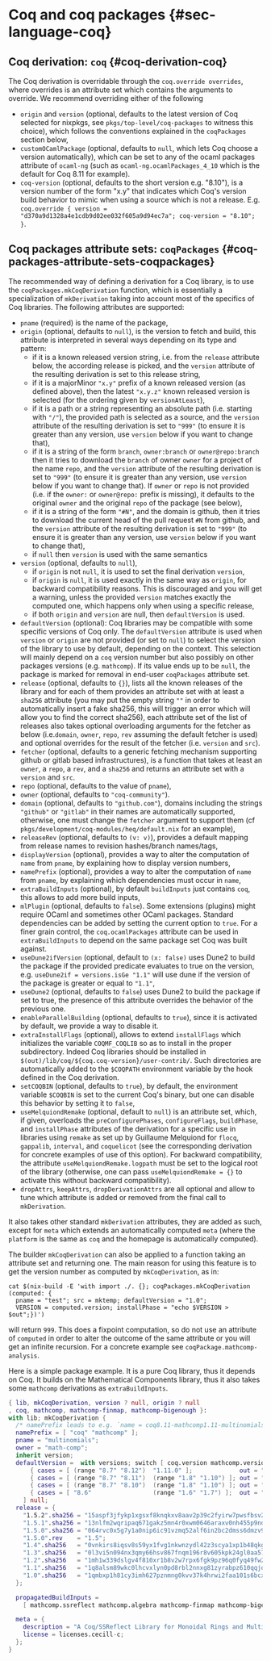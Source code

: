 # Coq and coq packages {#sec-language-coq}

## Coq derivation: `coq` {#coq-derivation-coq}

The Coq derivation is overridable through the `coq.override overrides`, where overrides is an attribute set which contains the arguments to override. We recommend overriding either of the following

* `origin` and `version` (optional, defaults to the latest version of Coq selected for nixpkgs, see `pkgs/top-level/coq-packages` to witness this choice), which follows the conventions explained in the `coqPackages` section below,
* `customOCamlPackage` (optional, defaults to `null`, which lets Coq choose a version automatically), which can be set to any of the ocaml packages attribute of `ocaml-ng` (such as `ocaml-ng.ocamlPackages_4_10` which is the default for Coq 8.11 for example).
* `coq-version` (optional, defaults to the short version e.g. "8.10"), is a version number of the form "x.y" that indicates which Coq's version build behavior to mimic when using a source which is not a release. E.g. `coq.override { version = "d370a9d1328a4e1cdb9d02ee032f605a9d94ec7a"; coq-version = "8.10"; }`.

## Coq packages attribute sets: `coqPackages` {#coq-packages-attribute-sets-coqpackages}

The recommended way of defining a derivation for a Coq library, is to use the `coqPackages.mkCoqDerivation` function, which is essentially a specialization of `mkDerivation` taking into account most of the specifics of Coq libraries. The following attributes are supported:

* `pname` (required) is the name of the package,
* `origin` (optional, defaults to `null`), is the version to fetch and build, this attribute is interpreted in several ways depending on its type and pattern:
  * if it is a known released version string, i.e. from the `release` attribute below, the according release is picked, and the `version` attribute of the resulting derivation is set to this release string,
  * if it is a majorMinor `"x.y"` prefix of a known released version (as defined above), then the latest `"x.y.z"` known released version is selected (for the ordering given by `versionAtLeast`),
  * if it is a path or a string representing an absolute path (i.e. starting with `"/"`), the provided path is selected as a source, and the `version` attribute of the resulting derivation is set to `"999"` (to ensure it is greater than any version, use `version` below if you want to change that),
  * if it is a string of the form `branch`, `owner:branch` or `owner@repo:branch` then it tries to download the `branch` of owner `owner` for a project of the name `repo`, and the `version` attribute of the resulting derivation is set to `"999"` (to ensure it is greater than any version, use `version` below if you want to change that). If `owner` or `repo` is not provided (i.e. if the `owner:` or `owner@repo:` prefix is missing), it defaults to the original `owner` and the original `repo` of the package (see below),
  * if it is a string of the form `"#N"`, and the domain is github, then it tries to download the current head of the pull request `#N` from github, and the `version` attribute of the resulting derivation is set to `"999"` (to ensure it is greater than any version, use `version` below if you want to change that),
  * if `null` then `version` is used with the same semantics
* `version` (optional, defaults to `null`),
  * if `origin` is not `null`, it is used to set the final derivation `version`,
  * if `origin` is `null`, it is used exactly in the same way as `origin`, for backward compatibility reasons. This is discouraged and you will get a warning, unless the provided `version` matches exactly the computed one, which happens only when using a specific release,
  * if both `origin` and `version` are null, then `defaultVersion` is used.
* `defaultVersion` (optional): Coq libraries may be compatible with some specific versions of Coq only. The `defaultVersion` attribute is used when `version` or `origin` are not provided (or set to `null`) to select the version of the library to use by default, depending on the context. This selection will mainly depend on a `coq` version number but also possibly on other packages versions (e.g. `mathcomp`). If its value ends up to be `null`, the package is marked for removal in end-user `coqPackages` attribute set.
* `release` (optional, defaults to `{}`), lists all the known releases of the library and for each of them provides an attribute set with at least a `sha256` attribute (you may put the empty string `""` in order to automatically insert a fake sha256, this will trigger an error which will allow you to find the correct sha256), each attribute set of the list of releases also takes optional overloading arguments for the fetcher as below (i.e.`domain`, `owner`, `repo`, `rev` assuming the default fetcher is used) and optional overrides for the result of the fetcher (i.e. `version` and `src`).
* `fetcher` (optional, defaults to a generic fetching mechanism supporting github or gitlab based infrastructures), is a function that takes at least an `owner`, a `repo`, a `rev`, and a `sha256` and returns an attribute set with a `version` and `src`.
* `repo` (optional, defaults to the value of `pname`),
* `owner` (optional, defaults to `"coq-community"`).
* `domain` (optional, defaults to `"github.com"`), domains including the strings `"github"` or `"gitlab"` in their names are automatically supported, otherwise, one must change the `fetcher` argument to support them (cf `pkgs/development/coq-modules/heq/default.nix` for an example),
* `releaseRev` (optional, defaults to `(v: v)`), provides a default mapping from release names to revision hashes/branch names/tags,
* `displayVersion` (optional), provides a way to alter the computation of `name` from `pname`, by explaining how to display version numbers,
* `namePrefix` (optional), provides a way to alter the computation of `name` from `pname`, by explaining which dependencies must occur in `name`,
* `extraBuildInputs` (optional), by default `buildInputs` just contains `coq`, this allows to add more build inputs,
* `mlPlugin` (optional, defaults to `false`). Some extensions (plugins) might require OCaml and sometimes other OCaml packages. Standard dependencies can be added by setting the current option to `true`. For a finer grain control, the `coq.ocamlPackages` attribute can be used in `extraBuildInputs` to depend on the same package set Coq was built against.
* `useDune2ifVersion` (optional, default to `(x: false)` uses Dune2 to build the package if the provided predicate evaluates to true on the version, e.g. `useDune2if = versions.isGe "1.1"`  will use dune if the version of the package is greater or equal to `"1.1"`,
* `useDune2` (optional, defaults to `false`) uses Dune2 to build the package if set to true, the presence of this attribute overrides the behavior of the previous one.
* `enableParallelBuilding` (optional, defaults to `true`), since it is activated by default, we provide a way to disable it.
* `extraInstallFlags` (optional), allows to extend `installFlags` which initializes the variable `COQMF_COQLIB` so as to install in the proper subdirectory. Indeed Coq libraries should be installed in `$(out)/lib/coq/${coq.coq-version}/user-contrib/`. Such directories are automatically added to the `$COQPATH` environment variable by the hook defined in the Coq derivation.
* `setCOQBIN` (optional, defaults to `true`), by default, the environment variable `$COQBIN` is set to the current Coq's binary, but one can disable this behavior by setting it to `false`,
* `useMelquiondRemake` (optional, default to `null`) is an attribute set, which, if given, overloads the `preConfigurePhases`, `configureFlags`, `buildPhase`, and `installPhase` attributes of the derivation for a specific use in libraries using `remake` as set up by Guillaume Melquiond for `flocq`, `gappalib`, `interval`, and `coquelicot` (see the corresponding derivation for concrete examples of use of this option). For backward compatibility, the attribute `useMelquiondRemake.logpath` must be set to the logical root of the library (otherwise, one can pass `useMelquiondRemake = {}` to activate this without backward compatibility).
* `dropAttrs`, `keepAttrs`, `dropDerivationAttrs` are all optional and allow to tune which attribute is added or removed from the final call to `mkDerivation`.

It also takes other standard `mkDerivation` attributes, they are added as such, except for `meta` which extends an automatically computed `meta` (where the `platform` is the same as `coq` and the homepage is automatically computed).

The builder `mkCoqDerivation` can also be applied to a function taking an attribute set and returning one. The main reason for using this feature is to get the version number as computed by `mkCoqDerivation`, as in:
```
cat $(nix-build -E 'with import ./. {}; coqPackages.mkCoqDerivation (computed: {
  pname = "test"; src = mktemp; defaultVersion = "1.0";
  VERSION = computed.version; installPhase = "echo $VERSION > $out";})')
```
will return `999`. This does a fixpoint computation, so do not use an attribute of `computed` in order to alter the outcome of the same attribute or you will get an infinite recursion.  For a concrete example see `coqPackage.mathcomp-analysis`.

Here is a simple package example. It is a pure Coq library, thus it depends on Coq. It builds on the Mathematical Components library, thus it also takes some `mathcomp` derivations as `extraBuildInputs`.

```nix
{ lib, mkCoqDerivation, version ? null, origin ? null
, coq, mathcomp, mathcomp-finmap, mathcomp-bigenough }:
with lib; mkCoqDerivation {
  /* namePrefix leads to e.g. `name = coq8.11-mathcomp1.11-multinomials-1.5.2` */
  namePrefix = [ "coq" "mathcomp" ];
  pname = "multinomials";
  owner = "math-comp";
  inherit version;
  defaultVersion =  with versions; switch [ coq.version mathcomp.version ] [
      { cases = [ (range "8.7" "8.12")  "1.11.0" ];             out = "1.5.2"; }
      { cases = [ (range "8.7" "8.11")  (range "1.8" "1.10") ]; out = "1.5.0"; }
      { cases = [ (range "8.7" "8.10")  (range "1.8" "1.10") ]; out = "1.4"; }
      { cases = [ "8.6"                 (range "1.6" "1.7") ];  out = "1.1"; }
    ] null;
  release = {
    "1.5.2".sha256 = "15aspf3jfykp1xgsxf8knqkxv8aav2p39c2fyirw7pwsfbsv2c4s";
    "1.5.1".sha256 = "13nlfm2wqripaq671gakz5mn4r0xwm0646araxv0nh455p9ndjs3";
    "1.5.0".sha256 = "064rvc0x5g7y1a0nip6ic91vzmq52alf6in2bc2dmss6dmzv90hw";
    "1.5.0".rev    = "1.5";
    "1.4".sha256   = "0vnkirs8iqsv8s59yx1fvg1nkwnzydl42z3scya1xp1b48qkgn0p";
    "1.3".sha256   = "0l3vi5n094nx3qmy66hsv867fnqm196r8v605kpk24gl0aa57wh4";
    "1.2".sha256   = "1mh1w339dslgv4f810xr1b8v2w7rpx6fgk9pz96q0fyq49fw2xcq";
    "1.1".sha256   = "1q8alsm89wkc0lhcvxlyn0pd8rbl2nnxg81zyrabpz610qqjqc3s";
    "1.0".sha256   = "1qmbxp1h81cy3imh627pznmng0kvv37k4hrwi2faa101s6bcx55m";
  };

  propagatedBuildInputs =
    [ mathcomp.ssreflect mathcomp.algebra mathcomp-finmap mathcomp-bigenough ];

  meta = {
    description = "A Coq/SSReflect Library for Monoidal Rings and Multinomials";
    license = licenses.cecill-c;
  };
}
```
